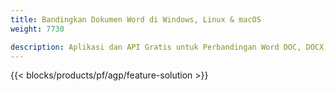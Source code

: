 ```yaml
---
title: Bandingkan Dokumen Word di Windows, Linux & macOS 
weight: 7730

description: Aplikasi dan API Gratis untuk Perbandingan Word DOC, DOCX, DOCM, DOTM, RTF, DOT, dan ODT
---
```


{{< blocks/products/pf/agp/feature-solution >}} 

